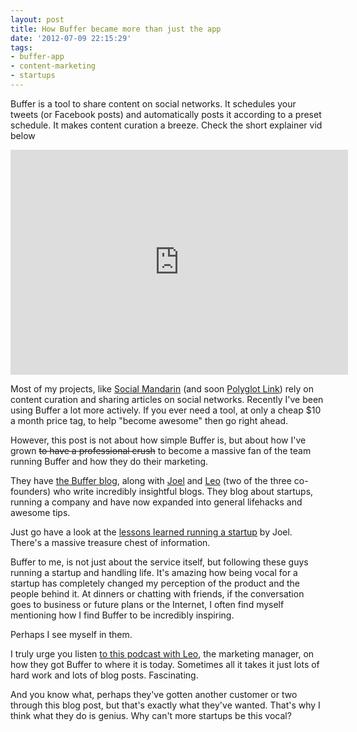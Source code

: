 ```yaml
---
layout: post
title: How Buffer became more than just the app
date: '2012-07-09 22:15:29'
tags:
- buffer-app
- content-marketing
- startups
---
```


Buffer is a tool to share content on social networks. It schedules your tweets (or Facebook posts) and automatically posts it according to a preset schedule. It makes content curation a breeze. Check the short explainer vid below

<iframe src="http://player.vimeo.com/video/19872277?title=0&byline=0&portrait=0&color=ffffff" width="540" height="360" frameborder="0"></iframe>

Most of my projects, like <a href="http://socialmandarin.com">Social Mandarin</a> (and soon <a href="http://polyglotlink.com">Polyglot Link</a>) rely on content curation and sharing articles on social networks. Recently I've been using Buffer a lot more actively. If you ever need a tool, at only a cheap $10 a month price tag, to help "become awesome" then go right ahead.

However, this post is not about how simple Buffer is, but about how I've grown <del datetime="2012-07-09T20:37:57+00:00">to have a professional crush</del> to become a massive fan of the team running Buffer and how they do their marketing.

They have <a href="http://blog.bufferapp.com">the Buffer blog</a>, along with <a href="http://joel.is">Joel</a> and <a href="http://leostartsup.com">Leo</a> (two of the three co-founders) who write incredibly insightful blogs. They blog about startups, running a company and have now expanded into general lifehacks and awesome tips.

Just go have a look at the <a href="http://joel.is/lessons">lessons learned running a startup</a> by Joel. There's a massive treasure chest of information.

Buffer to me, is not just about the service itself, but following these guys running a startup and handling life. It's amazing how being vocal for a startup has completely changed my perception of the product and the people behind it. At dinners or chatting with friends, if the conversation goes to business or future plans or the Internet, I often find myself mentioning how I find Buffer to be incredibly inspiring.

Perhaps I see myself in them.

I truly urge you listen <a href="http://entreproducer.com/buffer-app/">to this podcast with Leo</a>, the marketing manager, on how they got Buffer to where it is today. Sometimes all it takes it just lots of hard work and lots of blog posts. Fascinating. 

And you know what, perhaps they've gotten another customer or two through this blog post, but that's exactly what they've wanted. That's why I think what they do is genius. Why can't more startups be this vocal?